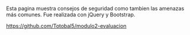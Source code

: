 Esta pagina muestra consejos de seguridad como tambien las amenazas más comunes.
Fue realizada con jQuery y Bootstrap.

https://github.com/Totobal5/modulo2-evaluacion